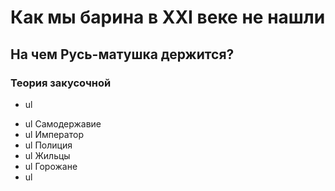 # Как мы барина в XXI веке не нашли
## На чем Русь-матушка держится?
### Теория закусочной
- ul
+ ul Самодержавие
+ ul Император
+ ul Полиция
+ ul Жильцы
+ ul Горожане
+ ul
